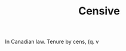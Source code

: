 ---
title: Censive
letter: C
permalink: "/definitions/bld-censive.html"
body: In Canadian law. Tenure by cens, (q. v
published_at: '2018-07-07'
source: Black's Law Dictionary 2nd Ed (1910)
layout: post
---